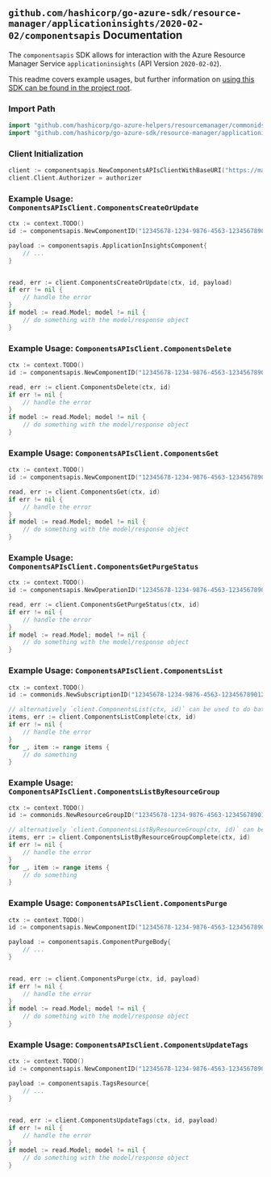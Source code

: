 
## `github.com/hashicorp/go-azure-sdk/resource-manager/applicationinsights/2020-02-02/componentsapis` Documentation

The `componentsapis` SDK allows for interaction with the Azure Resource Manager Service `applicationinsights` (API Version `2020-02-02`).

This readme covers example usages, but further information on [using this SDK can be found in the project root](https://github.com/hashicorp/go-azure-sdk/tree/main/docs).

### Import Path

```go
import "github.com/hashicorp/go-azure-helpers/resourcemanager/commonids"
import "github.com/hashicorp/go-azure-sdk/resource-manager/applicationinsights/2020-02-02/componentsapis"
```


### Client Initialization

```go
client := componentsapis.NewComponentsAPIsClientWithBaseURI("https://management.azure.com")
client.Client.Authorizer = authorizer
```


### Example Usage: `ComponentsAPIsClient.ComponentsCreateOrUpdate`

```go
ctx := context.TODO()
id := componentsapis.NewComponentID("12345678-1234-9876-4563-123456789012", "example-resource-group", "componentValue")

payload := componentsapis.ApplicationInsightsComponent{
	// ...
}


read, err := client.ComponentsCreateOrUpdate(ctx, id, payload)
if err != nil {
	// handle the error
}
if model := read.Model; model != nil {
	// do something with the model/response object
}
```


### Example Usage: `ComponentsAPIsClient.ComponentsDelete`

```go
ctx := context.TODO()
id := componentsapis.NewComponentID("12345678-1234-9876-4563-123456789012", "example-resource-group", "componentValue")

read, err := client.ComponentsDelete(ctx, id)
if err != nil {
	// handle the error
}
if model := read.Model; model != nil {
	// do something with the model/response object
}
```


### Example Usage: `ComponentsAPIsClient.ComponentsGet`

```go
ctx := context.TODO()
id := componentsapis.NewComponentID("12345678-1234-9876-4563-123456789012", "example-resource-group", "componentValue")

read, err := client.ComponentsGet(ctx, id)
if err != nil {
	// handle the error
}
if model := read.Model; model != nil {
	// do something with the model/response object
}
```


### Example Usage: `ComponentsAPIsClient.ComponentsGetPurgeStatus`

```go
ctx := context.TODO()
id := componentsapis.NewOperationID("12345678-1234-9876-4563-123456789012", "example-resource-group", "componentValue", "purgeIdValue")

read, err := client.ComponentsGetPurgeStatus(ctx, id)
if err != nil {
	// handle the error
}
if model := read.Model; model != nil {
	// do something with the model/response object
}
```


### Example Usage: `ComponentsAPIsClient.ComponentsList`

```go
ctx := context.TODO()
id := commonids.NewSubscriptionID("12345678-1234-9876-4563-123456789012")

// alternatively `client.ComponentsList(ctx, id)` can be used to do batched pagination
items, err := client.ComponentsListComplete(ctx, id)
if err != nil {
	// handle the error
}
for _, item := range items {
	// do something
}
```


### Example Usage: `ComponentsAPIsClient.ComponentsListByResourceGroup`

```go
ctx := context.TODO()
id := commonids.NewResourceGroupID("12345678-1234-9876-4563-123456789012", "example-resource-group")

// alternatively `client.ComponentsListByResourceGroup(ctx, id)` can be used to do batched pagination
items, err := client.ComponentsListByResourceGroupComplete(ctx, id)
if err != nil {
	// handle the error
}
for _, item := range items {
	// do something
}
```


### Example Usage: `ComponentsAPIsClient.ComponentsPurge`

```go
ctx := context.TODO()
id := componentsapis.NewComponentID("12345678-1234-9876-4563-123456789012", "example-resource-group", "componentValue")

payload := componentsapis.ComponentPurgeBody{
	// ...
}


read, err := client.ComponentsPurge(ctx, id, payload)
if err != nil {
	// handle the error
}
if model := read.Model; model != nil {
	// do something with the model/response object
}
```


### Example Usage: `ComponentsAPIsClient.ComponentsUpdateTags`

```go
ctx := context.TODO()
id := componentsapis.NewComponentID("12345678-1234-9876-4563-123456789012", "example-resource-group", "componentValue")

payload := componentsapis.TagsResource{
	// ...
}


read, err := client.ComponentsUpdateTags(ctx, id, payload)
if err != nil {
	// handle the error
}
if model := read.Model; model != nil {
	// do something with the model/response object
}
```
